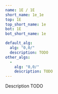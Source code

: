```yaml
---
name: 1E / 1E
short_name: 1e_1e
top: 1E
top_short_name: 1e
bot: 1E
bot_short_name: 1e

default_alg:
  alg: "0,0/"
  description: TODO
other_algs:
  -
    alg: "0,0/"
    description: TODO
---
```


Description TODO

